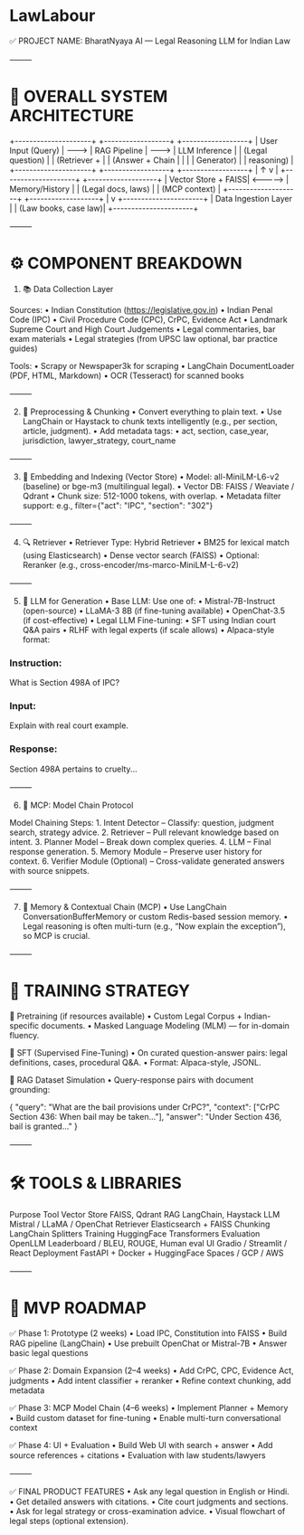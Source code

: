 # LawLabour

✅ PROJECT NAME: BharatNyaya AI — Legal Reasoning LLM for Indian Law

⸻

# 🧠 OVERALL SYSTEM ARCHITECTURE

+---------------------+       +------------------+        +------------------+
|  User Input (Query) | --->  | RAG Pipeline     |  --->  | LLM Inference    |
|  (Legal question)   |       | (Retriever +     |        | (Answer + Chain  |
|                     |       |  Generator)      |        |  reasoning)      |
+---------------------+       +------------------+        +------------------+
                                        |                          ↑
                                        v                          |
                            +--------------------+          +-------------------+
                            | Vector Store + FAISS| <-----> | Memory/History    |
                            | (Legal docs, laws)  |          | (MCP context)     |
                            +--------------------+          +-------------------+
                                        |
                                        v
                             +----------------------+
                             | Data Ingestion Layer |
                             | (Law books, case law)|
                             +----------------------+


⸻

# ⚙️ COMPONENT BREAKDOWN

1. 📚 Data Collection Layer

Sources:
	•	Indian Constitution (https://legislative.gov.in)
	•	Indian Penal Code (IPC)
	•	Civil Procedure Code (CPC), CrPC, Evidence Act
	•	Landmark Supreme Court and High Court Judgements
	•	Legal commentaries, bar exam materials
	•	Legal strategies (from UPSC law optional, bar practice guides)

Tools:
	•	Scrapy or Newspaper3k for scraping
	•	LangChain DocumentLoader (PDF, HTML, Markdown)
	•	OCR (Tesseract) for scanned books

⸻

2. 🧹 Preprocessing & Chunking
	•	Convert everything to plain text.
	•	Use LangChain or Haystack to chunk texts intelligently (e.g., per section, article, judgment).
	•	Add metadata tags:
	•	act, section, case_year, jurisdiction, lawyer_strategy, court_name

⸻

3. 🧠 Embedding and Indexing (Vector Store)
	•	Model: all-MiniLM-L6-v2 (baseline) or bge-m3 (multilingual legal).
	•	Vector DB: FAISS / Weaviate / Qdrant
	•	Chunk size: 512-1000 tokens, with overlap.
	•	Metadata filter support: e.g., filter={"act": "IPC", "section": "302"}

⸻

4. 🔍 Retriever
	•	Retriever Type: Hybrid Retriever
	•	BM25 for lexical match (using Elasticsearch)
	•	Dense vector search (FAISS)
	•	Optional: Reranker (e.g., cross-encoder/ms-marco-MiniLM-L-6-v2)

⸻

5. 🤖 LLM for Generation
	•	Base LLM: Use one of:
	•	Mistral-7B-Instruct (open-source)
	•	LLaMA-3 8B (if fine-tuning available)
	•	OpenChat-3.5 (if cost-effective)
	•	Legal LLM Fine-tuning:
	•	SFT using Indian court Q&A pairs
	•	RLHF with legal experts (if scale allows)
	•	Alpaca-style format:

### Instruction:
What is Section 498A of IPC?

### Input:
Explain with real court example.

### Response:
Section 498A pertains to cruelty...



⸻

6. 🔁 MCP: Model Chain Protocol

Model Chaining Steps:
	1.	Intent Detector – Classify: question, judgment search, strategy advice.
	2.	Retriever – Pull relevant knowledge based on intent.
	3.	Planner Model – Break down complex queries.
	4.	LLM – Final response generation.
	5.	Memory Module – Preserve user history for context.
	6.	Verifier Module (Optional) – Cross-validate generated answers with source snippets.

⸻

7. 🧠 Memory & Contextual Chain (MCP)
	•	Use LangChain ConversationBufferMemory or custom Redis-based session memory.
	•	Legal reasoning is often multi-turn (e.g., “Now explain the exception”), so MCP is crucial.

⸻

# 🧪 TRAINING STRATEGY

🔹 Pretraining (if resources available)
	•	Custom Legal Corpus + Indian-specific documents.
	•	Masked Language Modeling (MLM) — for in-domain fluency.

🔹 SFT (Supervised Fine-Tuning)
	•	On curated question-answer pairs: legal definitions, cases, procedural Q&A.
	•	Format: Alpaca-style, JSONL.

🔹 RAG Dataset Simulation
	•	Query-response pairs with document grounding:

{
  "query": "What are the bail provisions under CrPC?",
  "context": ["CrPC Section 436: When bail may be taken..."],
  "answer": "Under Section 436, bail is granted..."
}



⸻

# 🛠️ TOOLS & LIBRARIES

Purpose	Tool
Vector Store	FAISS, Qdrant
RAG	LangChain, Haystack
LLM	Mistral / LLaMA / OpenChat
Retriever	Elasticsearch + FAISS
Chunking	LangChain Splitters
Training	HuggingFace Transformers
Evaluation	OpenLLM Leaderboard / BLEU, ROUGE, Human eval
UI	Gradio / Streamlit / React
Deployment	FastAPI + Docker + HuggingFace Spaces / GCP / AWS


⸻

# 🚀 MVP ROADMAP

✅ Phase 1: Prototype (2 weeks)
	•	Load IPC, Constitution into FAISS
	•	Build RAG pipeline (LangChain)
	•	Use prebuilt OpenChat or Mistral-7B
	•	Answer basic legal questions

✅ Phase 2: Domain Expansion (2–4 weeks)
	•	Add CrPC, CPC, Evidence Act, judgments
	•	Add intent classifier + reranker
	•	Refine context chunking, add metadata

✅ Phase 3: MCP Model Chain (4–6 weeks)
	•	Implement Planner + Memory
	•	Build custom dataset for fine-tuning
	•	Enable multi-turn conversational context

✅ Phase 4: UI + Evaluation
	•	Build Web UI with search + answer
	•	Add source references + citations
	•	Evaluation with law students/lawyers

⸻

✅ FINAL PRODUCT FEATURES
	•	Ask any legal question in English or Hindi.
	•	Get detailed answers with citations.
	•	Cite court judgments and sections.
	•	Ask for legal strategy or cross-examination advice.
	•	Visual flowchart of legal steps (optional extension).
